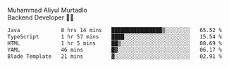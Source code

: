 Muhammad Aliyul Murtadlo
<br>
Backend Developer 👨‍💻
<br>
<!--START_SECTION:waka-->

```txt
Java             8 hrs 14 mins   ████████████████▒░░░░░░░░   65.52 %
TypeScript       1 hr 57 mins    ████░░░░░░░░░░░░░░░░░░░░░   15.54 %
HTML             1 hr 5 mins     ██▒░░░░░░░░░░░░░░░░░░░░░░   08.69 %
YAML             46 mins         █▓░░░░░░░░░░░░░░░░░░░░░░░   06.17 %
Blade Template   21 mins         ▓░░░░░░░░░░░░░░░░░░░░░░░░   02.91 %
```

<!--END_SECTION:waka-->

